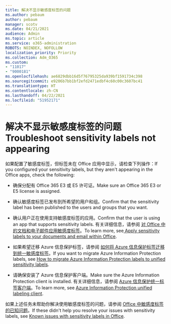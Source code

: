 ```yaml
---
title: 解决不显示敏感度标签的问题
ms.author: pebaum
author: pebaum
manager: scotv
ms.date: 04/21/2021
audience: Admin
ms.topic: article
ms.service: o365-administration
ROBOTS: NOINDEX, NOFOLLOW
localization_priority: Priority
ms.collection: Adm_O365
ms.custom:
- "11017"
- "9000181"
ms.openlocfilehash: ae6829dbb16d5f76795325da939bf1591734c398
ms.sourcegitcommit: e9206b7bb1bf2efd2471edbf4c60c00c3607bc41
ms.translationtype: HT
ms.contentlocale: zh-CN
ms.lasthandoff: 04/22/2021
ms.locfileid: "51952171"
---
```

# <a name="troubleshoot-sensitivity-labels-not-appearing"></a><span data-ttu-id="a01ac-102">解决不显示敏感度标签的问题</span><span class="sxs-lookup"><span data-stu-id="a01ac-102">Troubleshoot sensitivity labels not appearing</span></span>

<span data-ttu-id="a01ac-103">如果配置了敏感度标签，但标签未在 Office 应用中显示，请检查下列操作：</span><span class="sxs-lookup"><span data-stu-id="a01ac-103">If you configured your sensitivity labels, but they aren't appearing in the Office apps, check the following:</span></span>

- <span data-ttu-id="a01ac-104">确保分配有 Office 365 E3 或 E5 许可证。</span><span class="sxs-lookup"><span data-stu-id="a01ac-104">Make sure an Office 365 E3 or E5 license is assigned.</span></span>

- <span data-ttu-id="a01ac-105">确认敏感度标签已发布到所希望的用户和组。</span><span class="sxs-lookup"><span data-stu-id="a01ac-105">Confirm that the sensitivity label has been published to the users and groups that you want.</span></span>

- <span data-ttu-id="a01ac-106">确认用户正在使用支持敏感度标签的应用。</span><span class="sxs-lookup"><span data-stu-id="a01ac-106">Confirm that the user is using an app that supports sensitivity labels.</span></span> <span data-ttu-id="a01ac-107">有关详细信息，请参阅 [对 Office 中的文档和电子邮件应用敏感度标签](https://go.microsoft.com/fwlink/?linkid=2106446)。</span><span class="sxs-lookup"><span data-stu-id="a01ac-107">To learn more, see[ Apply sensitivity labels to your documents and email within Office](https://go.microsoft.com/fwlink/?linkid=2106446).</span></span>

- <span data-ttu-id="a01ac-108">如果希望迁移 Azure 信息保护标签，请参阅 [如何将 Azure 信息保护标签迁移到统一敏感度标签](https://go.microsoft.com/fwlink/?linkid=2106056)。</span><span class="sxs-lookup"><span data-stu-id="a01ac-108">If you want to migrate Azure Information Protection labels, see [How to migrate Azure Information Protection labels to unified sensitivity labels](https://go.microsoft.com/fwlink/?linkid=2106056).</span></span>

- <span data-ttu-id="a01ac-109">请确保安装了 Azure 信息保护客户端。</span><span class="sxs-lookup"><span data-stu-id="a01ac-109">Make sure the Azure Information Protection client is installed.</span></span> <span data-ttu-id="a01ac-110">有关详细信息，请参阅 [Azure 信息保护统一标签客户端](https://go.microsoft.com/fwlink/?linkid=2106374)。</span><span class="sxs-lookup"><span data-stu-id="a01ac-110">To learn more, see [Azure Information Protection unified labeling client](https://go.microsoft.com/fwlink/?linkid=2106374).</span></span>

<span data-ttu-id="a01ac-111">如果上述任务未帮助你解决使用敏感度标签的问题，请参阅 [Office 中敏感度标签的已知问题](https://go.microsoft.com/fwlink/?linkid=2106447)。</span><span class="sxs-lookup"><span data-stu-id="a01ac-111">If these didn't help you resolve your issues with sensitivity labels, see [Known issues with sensitivity labels in Office](https://go.microsoft.com/fwlink/?linkid=2106447).</span></span>